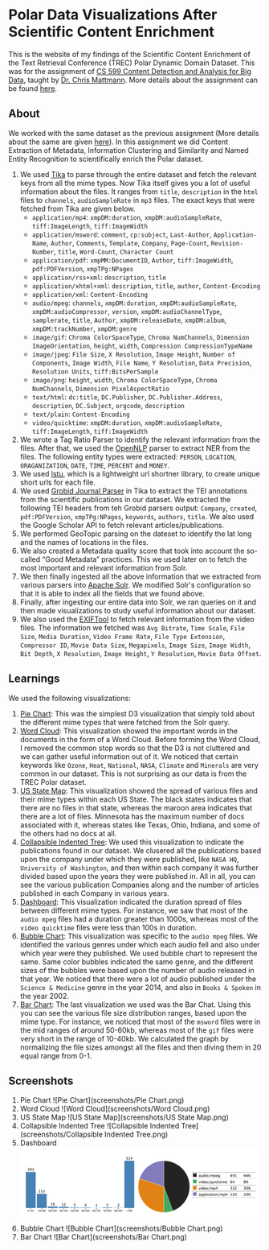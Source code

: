 # Polar Data Visualizations After Scientific Content Enrichment

This is the website of my findings of the Scientific Content Enrichment of the Text Retrieval Conference (TREC) Polar Dynamic Domain Dataset. This was for the assignment of [CS 599 Content Detection and Analysis for Big Data](http://sunset.usc.edu/classes/cs599_2016/), taught by [Dr. Chris Mattmann](http://sunset.usc.edu/~mattmann/). More details about the assignment can be found [here](http://sunset.usc.edu/classes/cs599_2016/CS599_HW_CE_MET_NER_POLAR.pdf).

## About
We worked with the same dataset as the previous assignment (More details about the same are given [here](https://github.com/antrromet/599-Mime-Diversity-Analysis)). In this assignment we did Content Extraction of Metadata, Information Clustering and Similarity and Named Entity Recognition to scientifically enrich the Polar dataset.

1. We used [Tika](https://tika.apache.org/) to parse through the entire dataset and fetch the relevant keys from all the mime types. Now Tika itself gives you a lot of useful information about the files. It ranges from `title`, `description` in the `html` files to `channels`, `audioSampleRate` in `mp3` files. The exact keys that were fetched from Tika are given below.
   * `application/mp4`: `xmpDM:duration`, `xmpDM:audioSampleRate`, `tiff:ImageLength`, `tiff:ImageWidth`
   * `application/msword`: `comment`, `cp:subject`, `Last-Author`, `Application-Name`, `Author`, `Comments`, `Template`, `Company`, `Page-Count`, `Revision-Number`, `title`, `Word-Count`, `Character Count`
   * `application/pdf`: `xmpMM:DocumentID`, `Author`, `tiff:ImageWidth`, `pdf:PDFVersion`, `xmpTPg:NPages`
   * `application/rss+xml`: `description`, `title`
   * `application/xhtml+xml`: `description`, `title`, `author`, `Content-Encoding`
   * `application/xml`: `Content-Encoding`
   * `audio/mpeg`: `channels`, `xmpDM:duration`, `xmpDM:audioSampleRate`, `xmpDM:audioCompressor`, `version`, `xmpDM:audioChannelType`, `samplerate`, `title`, `Author`, `xmpDM:releaseDate`, `xmpDM:album`, `xmpDM:trackNumber`, `xmpDM:genre`
   * `image/gif`: `Chroma ColorSpaceType`, `Chroma NumChannels`, `Dimension ImageOrientation`, `height`, `width`, `Compression CompressionTypeName`
   * `image/jpeg`: `File Size`, `X Resolution`, `Image Height`, `Number of Components`, `Image Width`, `File Name`, `Y Resolution`, `Data Precision`, `Resolution Units`, `tiff:BitsPerSample`
   * `image/png`: `height`, `width`, `Chroma ColorSpaceType`, `Chroma NumChannels`, `Dimension PixelAspectRatio`
   * `text/html`: `dc:title`, `DC.Publisher`, `DC.Publisher.Address`, `description`, `DC.Subject`, `orgcode`, `description`
   * `text/plain`: `Content-Encoding`
   * `video/quicktime`: `xmpDM:duration`, `xmpDM:audioSampleRate`, `tiff:ImageLength`, `tiff:ImageWidth` 
2. We wrote a Tag Ratio Parser to identify the relevant information from the files. After that, we used the [OpenNLP](http://wiki.apache.org/tika/TikaAndNER) parser to extract NER from the files. The following entity types were extracted: `PERSON`, `LOCATION`, `ORAGANIZATION`, `DATE`, `TIME`, `PERCENT` and `MONEY`.
3. We used [lstu](https://github.com/ldidry/lstu), which is a lightweight url shortner library, to create unique short urls for each file.
4. We used [Grobid Journal Parser](http://wiki.apache.org/tika/GrobidJournalParser/) in Tika to extract the TEI annotations from the scientific publications in our dataset. We extracted the following TEI headers from teh Grobid parsers output: `Company`, `created`, `pdf:PDFVersion`, `xmpTPg:NPages`, `keywords`, `authors`, `title`. We also used the Google Scholar API to fetch relevant articles/publications.
5. We performed GeoTopic parsing on the dateset to identify the lat long and the names of locations in the files.
6. We also created a Metadata quality score that took into account the so-called “Good Metadata” practices. This we used later on to fetch the most important and relevant information from Solr.
7. We then finally ingested all the above information that we extracted from various parsers into [Apache Solr](http://lucene.apache.org/solr/). We modified Solr's configuration so that it is able to index all the fields that we found above.
8. Finally, after ingesting our entire data into Solr, we ran queries on it and then made visualizations to study useful information about our dataset.
9. We also used the [EXIFTool](http://wiki.apache.org/tika/EXIFToolParser) to fetch relevant information from the video files. The information we fetched was `Avg Bitrate`, `Time Scale`, `File Size`, `Media Duration`, `Video Frame Rate`, `File Type Extension`, `Compressor ID`, `Movie Data Size`, `Megapixels`, `Image Size`, `Image Width`, `Bit Depth`, `X Resolution`, `Image Height`, `Y Resolution`, `Movie Data Offset`.

## Learnings
We used the following visualizations:

1. [Pie Chart](http://antrromet.github.io/Polar-Data-Visualizations/#pie_chart): This was the simplest D3 visualization that simply told about the different mime types that were fetched from the Solr query.
2. [Word Cloud](http://antrromet.github.io/Polar-Data-Visualizations/#word_cloud): This visualization showed the important words in the documents in the form of a Word Cloud. Before forming the Word Cloud, I removed the common stop words so that the D3 is not cluttered and we can gather useful information out of it. We noticed that certain keywords like `Ozone`, `Heat`, `National`, `NASA`, `Climate` and `Minerals` are very common in our dataset. This is not surprising as our data is from the TREC Polar dataset.
3. [US State Map](http://antrromet.github.io/Polar-Data-Visualizations/#us_state_map): This visualization showed the spread of various files and their mime types within each US State. The black states indicates that there are no files in that state, whereas the maroon area indicates that there are a lot of files. Minnesota has the maximum number of docs associated with it, whereas states like Texas, Ohio, Indiana, and some of the others had no docs at all.
4. [Collapsible Indented Tree](http://antrromet.github.io/Polar-Data-Visualizations/#collapsible_indented_tree): We used this visualization to indicate the publications found in our dataset. We clusered all the publications based upon the company under which they were published, like `NASA HQ`, `University of Washington`, and then within each company it was further divided based upon the years they were published in. All in all, you can see the various publication Companies along and the number of articles published in each Company in various years.
5. [Dashboard](http://antrromet.github.io/Polar-Data-Visualizations/#dashboard): This visualization indicated the duration spread of files between different mime types. For instance, we saw that most of the `audio mpeg` files had a duration greater than 1000s, whereas most of the `video quicktime` files were less than 100s in duration.
6. [Bubble Chart](http://antrromet.github.io/Polar-Data-Visualizations/#bubble_chart): This visualization was specific to the `audio mpeg` files. We identified the various genres under which each audio fell and also under which year were they published. We used bubble chart to represent the same. Same color bubbles indicated the same genre, and the different sizes of the bubbles were based upon the number of audio released in that year. We noticed that there were a lot of audio published under the `Science & Medicine` genre in the year 2014, and also in `Books & Spoken` in the year 2002.
7. [Bar Chart](http://antrromet.github.io/Polar-Data-Visualizations/#bar_chart): The last visualization we used was the Bar Chat. Using this you can see the various file size distribution ranges, based upon the mime type. For instance, we noticed that most of the `msword` files were in the mid ranges of around 50-60kb, whereas most of the `gif` files were very short in the range of 10-40kb. We calculated the graph by normalizing the file sizes amongst all the files and then diving them in 20 equal range from 0-1.

## Screenshots

1. Pie Chart
   ![Pie Chart](screenshots/Pie Chart.png)
2. Word Cloud
   ![Word Cloud](screenshots/Word Cloud.png)
3. US State Map
   ![US State Map](screenshots/US State Map.png)
4. Collapsible Indented Tree
   ![Collapsible Indented Tree](screenshots/Collapsible Indented Tree.png)
5. Dashboard
   ![Dashboard](screenshots/Dashboard.png)
6. Bubble Chart
   ![Bubble Chart](screenshots/Bubble Chart.png)
7. Bar Chart
   ![Bar Chart](screenshots/Bar Chart.png)
